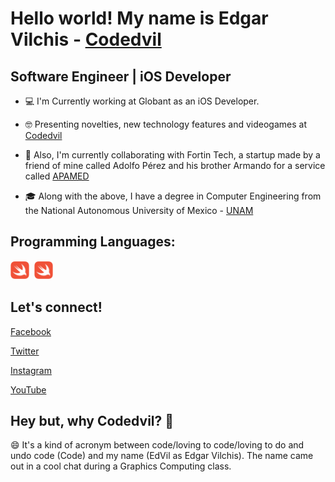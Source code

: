 # Hello world! My name is Edgar Vilchis - [Codedvil][website]

<!--
**codedvil/codedvil** is a ✨ _special_ ✨ repository because its `README.md` (this file) appears on your GitHub profile.

Here are some ideas to get you started:

- 🔭 I’m currently working on ...
- 🌱 I’m currently learning ...
- 👯 I’m looking to collaborate on ...
- 🤔 I’m looking for help with ...
- 💬 Ask me about ...
- 📫 How to reach me: ...
- 😄 Pronouns: ...
- ⚡ Fun fact: ...
-->

## Software Engineer | iOS Developer

- 💻 I'm Currently working at Globant as an iOS Developer.

- 🤓 Presenting novelties, new technology features and videogames at [Codedvil][website]

- 🏥 Also, I'm currently collaborating with Fortin Tech, a startup made by a friend of mine called Adolfo Pérez and his brother Armando for a service called 
[APAMED][apamed]

- 🎓 Along with the above, I have a degree in Computer Engineering from the National Autonomous University of Mexico - [UNAM][unam]

## Programming Languages:
<img src="https://raw.githubusercontent.com/devicons/devicon/master/icons/swift/swift-original.svg" title="Swift" alt="Swift" width="30" height="30"/>&nbsp;
<img src="https://raw.githubusercontent.com/devicons/devicon/master/icons/swift/swift-original.svg" title="Swift" alt="Swift" width="30" height="30"/>&nbsp;

## Let's connect!

[Facebook](https://www.facebook.com/Codedvil)

[Twitter](https://www.twitter.com/codedvil)

[Instagram](https://www.instagram.com/codedvil)

[YouTube](http://www.youtube.com/c/Codedvil)

## Hey but, why Codedvil? 🤔

😄 It's a kind of acronym between code/loving to code/loving to do and undo code (Code) and my name (EdVil as Edgar Vilchis). The name came out in a cool chat during a Graphics Computing class.

[website]: https://youtube.com/@Codedvil
[apamed]: https://apamedoficial.com/equipo/
[unam]: https://www.unam.mx/

